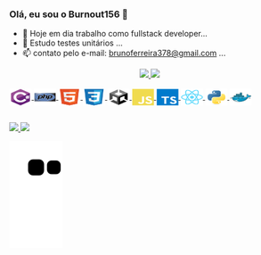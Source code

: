 ### Olá, eu sou o Burnout156 👋

- 🔭 Hoje em dia trabalho como fullstack developer...
- 🌱 Estudo testes unitários ...
- 📫 contato pelo e-mail: brunoferreira378@gmail.com ...

<div align="center">
  <a href="https://github.com/Burnout156">
  <img height="180em" src="https://github-readme-stats.vercel.app/api?username=Burnout156&show_icons=true&theme=github_dark&include_all_commits=true&count_private=true"/>
  <img height="180em" src="https://github-readme-stats.vercel.app/api/top-langs/?username=Burnout156&layout=compact&langs_count=7&theme=github_dark"/>
</div>
  
<div style="display: inline_block"><br>
  <img align="center" alt="Bruno-Csharp" height="30" width="40" src="https://raw.githubusercontent.com/devicons/devicon/master/icons/csharp/csharp-original.svg">
  <img align="center" alt="Bruno-PHP" height="30" width="40" src="https://github.com/devicons/devicon/blob/master/icons/php/php-original.svg">
  <img align="center" alt="Bruno-HTML" height="30" width="40" src="https://raw.githubusercontent.com/devicons/devicon/master/icons/html5/html5-original.svg">
  <img align="center" alt="Bruno-CSS" height="30" width="40" src="https://raw.githubusercontent.com/devicons/devicon/master/icons/css3/css3-original.svg">
  <img align="center" alt="Bruno-Unity" height="30" width="40" src="https://github.com/devicons/devicon/blob/master/icons/unity/unity-original.svg">
  <img align="center" alt="Bruno-Js" height="30" width="40" src="https://raw.githubusercontent.com/devicons/devicon/master/icons/javascript/javascript-plain.svg">
  <img align="center" alt="Bruno-Ts" height="30" width="40" src="https://raw.githubusercontent.com/devicons/devicon/master/icons/typescript/typescript-plain.svg">
  <img align="center" alt="Bruno-React" height="30" width="40" src="https://raw.githubusercontent.com/devicons/devicon/master/icons/react/react-original.svg">
  <img align="center" alt="Bruno-Python" height="30" width="40" src="https://raw.githubusercontent.com/devicons/devicon/master/icons/python/python-original.svg">
  <img align="center" alt="Bruno-Docker" height="30" width="40" src="https://github.com/devicons/devicon/blob/master/icons/docker/docker-original.svg">         
</div>
  
  <!--referencia: https://github.com/devicons/devicon/tree/master/icons -->
  
  
  ##
  
  
<div>
    <a href = "mailto:brunoferreira378@gmail.com"><img src="https://img.shields.io/badge/-Gmail-%23333?style=for-the-badge&logo=gmail&logoColor=white" target="_blank">     </a>
    <a href="https://www.linkedin.com/in/bruno-ferreira15" target="_blank"><img src="https://img.shields.io/badge/-LinkedIn-%230077B5?style=for-the-badge&logo=linkedin&logoColor=white" target="_blank">
    </a> 
</div>
  
  ![Snake animation](https://github.com/rafaballerini/rafaballerini/blob/output/github-contribution-grid-snake.svg)
